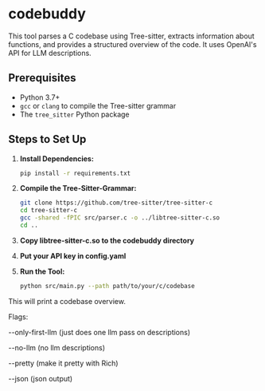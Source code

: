 # codebuddy

This tool parses a C codebase using Tree-sitter, extracts information about functions, and provides a structured overview of the code. It uses OpenAI's API for LLM descriptions.

## Prerequisites

- Python 3.7+
- `gcc` or `clang` to compile the Tree-sitter grammar
- The `tree_sitter` Python package

## Steps to Set Up

1. **Install Dependencies:**
   ```bash
   pip install -r requirements.txt

2. **Compile the Tree-Sitter-Grammar:**
   ```bash
   git clone https://github.com/tree-sitter/tree-sitter-c
   cd tree-sitter-c
   gcc -shared -fPIC src/parser.c -o ../libtree-sitter-c.so
   cd ..
   
3. **Copy libtree-sitter-c.so to the codebuddy directory**
   

4. **Put your API key in config.yaml**


5. **Run the Tool:**
    ```bash
   python src/main.py --path path/to/your/c/codebase

This will print a codebase overview. 

Flags:  

--only-first-llm (just does one llm pass on descriptions)

--no-llm (no llm descriptions)

--pretty (make it pretty with Rich)

--json (json output)
